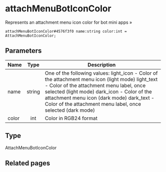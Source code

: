 # attachMenuBotIconColor
Represents an attachment menu icon color for bot mini apps »

```
attachMenuBotIconColor#4576f3f0 name:string color:int = AttachMenuBotIconColor;
```

## Parameters
| Name | Type | Description |
| ---- | :----: | ----------- |
| name | string | One of the following values: light_icon - Color of the attachment menu icon (light mode) light_text - Color of the attachment menu label, once selected (light mode) dark_icon - Color of the attachment menu icon (dark mode) dark_text - Color of the attachment menu label, once selected (dark mode) |
| color | int | Color in RGB24 format |


## Type
AttachMenuBotIconColor

## Related pages
